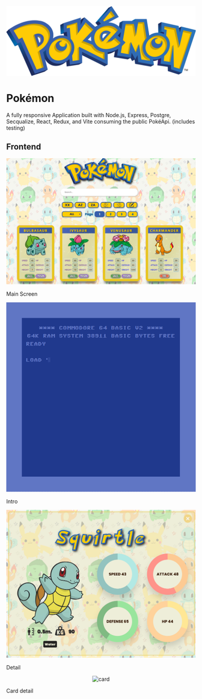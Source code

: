 <img src="./client/src/assets/img/logo.png" alt="pókemon">

# Pokémon

A fully responsive Application built with Node.js, Express, Postgre, Secqualize, React, Redux, and Vite  consuming the public PokéApi. (includes testing)

## Frontend

<img src="./README/main.png" alt="screenshot">

Main Screen

<img src="./README/intro.gif" alt="intro">

Intro

<img src="./README/detail.png" alt="detail">

Detail

<center><img src="./README/card.gif" alt="card"></center>

Card detail
